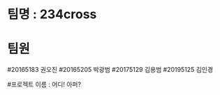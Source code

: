 # 팀명 : 234cross

# 팀원
#20165183 권오진
#20165205 박광범
#20175129 김용범
#20195125 김인경

#프로젝트 이름 : 어디! 아퍼?
#
